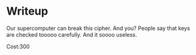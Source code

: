 # Writeup

Our supercomputer can break this cipher. And you? People say that keys are checked tooooo carefully. And it soooo useless. 

Cost:300
